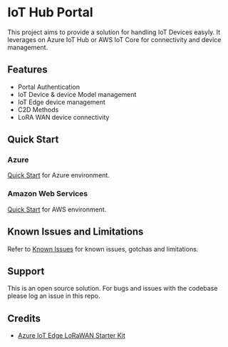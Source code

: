 # IoT Hub Portal

This project aims to provide a solution for handling IoT Devices easyly.
It leverages on Azure IoT Hub or AWS IoT Core for connectivity and device management.

## Features

* Portal Authentication
* IoT Device & device Model management
* IoT Edge device management
* C2D Methods
* LoRA WAN device connectivity

## Quick Start

### Azure

[Quick Start](azure/#quick-start) for Azure environment.

### Amazon Web Services

[Quick Start](aws/#quick-start) for AWS environment.

## Known Issues and Limitations

Refer to [Known Issues](https://github.com/CGI-FR/IoT-Hub-Portal/issues) 
for known issues, gotchas and limitations.

## Support

This is an open source solution.
For bugs and issues with the codebase please log an issue in this repo.

## Credits

* [Azure IoT Edge LoRaWAN Starter Kit](https://github.com/Azure/iotedge-lorawan-starterkit)
